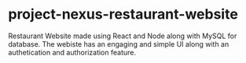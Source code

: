# project-nexus-restaurant-website
 Restaurant Website made using React and Node along with MySQL for database. The webiste has an engaging and simple UI along with an authetication and authorization feature.
